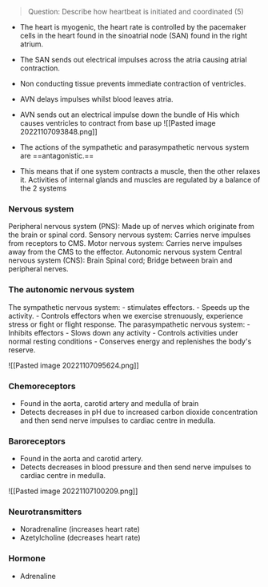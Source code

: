 >Question: Describe how heartbeat is initiated and coordinated (5)

- The heart is myogenic, the heart rate is controlled by the pacemaker cells in the heart found in the sinoatrial node (SAN) found in the right atrium. 
- The SAN sends out electrical impulses across the atria causing atrial contraction. 
- Non conducting tissue prevents immediate contraction of ventricles. 
- AVN delays impulses whilst blood leaves atria. 
- AVN sends out an electrical impulse down the bundle of His which causes ventricles to contract from base up
![[Pasted image 20221107093848.png]]

- The actions of the sympathetic and parasympathetic nervous system are ==antagonistic.== 
- This means that if one system contracts a muscle, then the other relaxes it. Activities of internal glands and muscles are regulated by a balance of the 2 systems

### Nervous system
Peripheral nervous system (PNS): Made up of nerves which originate from the brain or spinal cord.
    Sensory nervous system: Carries nerve impulses from receptors to CMS.
    Motor nervous system: Carries nerve impulses away from the CMS to the effector. 
        Autonomic nervous system
Central nervous system (CNS): 
    Brain
    Spinal cord; Bridge between brain and peripheral nerves.
  
### The autonomic nervous system
The sympathetic nervous system:
    - stimulates effectors.
    - Speeds up the activity.
    - Controls effectors when we exercise strenuously, experience stress or fight or flight response. 
The parasympathetic nervous system:
    - Inhibits effectors
    - Slows down any activity
    - Controls activities under normal resting conditions
    - Conserves energy and replenishes the body's reserve.

![[Pasted image 20221107095624.png]]

### Chemoreceptors
- Found in the aorta, carotid artery and medulla of brain
- Detects decreases in pH due to increased carbon dioxide concentration and then send nerve impulses to cardiac centre in medulla.

### Baroreceptors
- Found in the aorta and carotid artery.
- Detects decreases in blood pressure and then send nerve impulses to cardiac centre in medulla.

![[Pasted image 20221107100209.png]]

### Neurotransmitters
- Noradrenaline (increases heart rate)
- Azetylcholine (decreases heart rate)

### Hormone
- Adrenaline